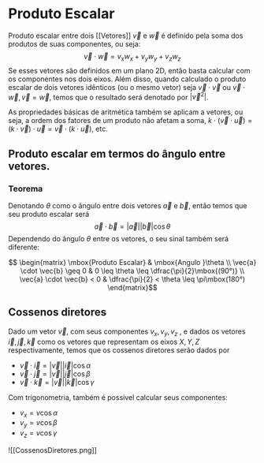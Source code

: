 # Produto Escalar
Produto escalar entre dois [[Vetores]] $\vec{v}$ e $\vec{w}$ é definido pela soma dos produtos de suas componentes, ou seja:
$$\vec{v} \cdot \vec{w} = v_xw_x +v_yw_y + v_zw_z$$
Se esses vetores são definidos em um plano 2D, então basta calcular com os componentes nos dois eixos. Além disso, quando calculado o produto escalar de dois vetores idênticos (ou o mesmo vetor) seja $\vec{v} \cdot \vec{v}$ ou $\vec{v} \cdot \vec{w}, \vec{v} = \vec{w}$, temos que o resultado será denotado por $|\vec{v}^2|$.

As propriedades básicas de aritmética também se aplicam a vetores, ou seja, a ordem dos fatores de um produto não afetam a soma, $k\cdot(\vec{v} \cdot \vec{u}) = (k\cdot\vec{v})\cdot\vec{u} = \vec{v}\cdot(k\cdot\vec{u})$, etc.

## Produto escalar em termos do ângulo entre vetores.

### Teorema
Denotando $\theta$ como o ângulo entre dois vetores $\vec{a}$ e $\vec{b}$, então temos que seu produto escalar será
$$\vec{a} \cdot \vec{b} = |\vec{a}| |\vec{b}| \cos{\theta}$$
Dependendo do ângulo $\theta$ entre os vetores, o seu sinal também será diferente:

$$ \begin{matrix}
\mbox{Produto Escalar} & \mbox{Angulo }\theta \\
\vec{a} \cdot \vec{b} \geq 0 & 0 \leq \theta \leq \dfrac{\pi}{2}\mbox{(90°)} \\
\vec{a} \cdot \vec{b} < 0 & \dfrac{\pi}{2} < \theta \leq \pi\mbox(180°) 
\end{matrix}$$

## Cossenos diretores
Dado um vetor $\vec{v}$, com seus componentes $v_x, v_y, v_z$ , e dados os vetores $\vec{i}, \vec{j}, \vec{k}$ como os vetores que representam os eixos $X, Y, Z$ respectivamente, temos que os cossenos diretores serão dados por
- $\vec{v} \cdot  \vec{i} = |\vec{v}| |\vec{i}| \cos{\alpha}$
- $\vec{v} \cdot  \vec{j} = |\vec{v}| |\vec{j}| \cos{\beta}$
- $\vec{v} \cdot  \vec{k} = |\vec{v}| |\vec{k}| \cos{\gamma}$

Com trigonometria, também é possivel calcular seus componentes:
- $v_x = v \cos{\alpha}$
- $v_y = v \cos{\beta}$
- $v_z = v \cos{\gamma}$

![[CossenosDiretores.png]]

